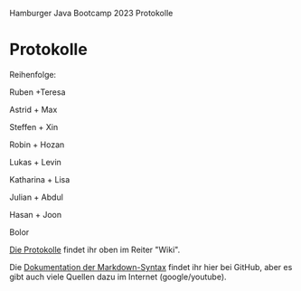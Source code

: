 Hamburger Java Bootcamp 2023 Protokolle

# Protokolle

Reihenfolge:

Ruben +Teresa 

Astrid + Max 

Steffen + Xin 

Robin + Hozan 

Lukas + Levin 

Katharina + Lisa 

Julian + Abdul 

Hasan + Joon 

Bolor




[Die Protokolle](https://github.com/neuefische/hh-java-23-1-protocol/wiki) findet ihr oben im Reiter "Wiki".

Die [Dokumentation der Markdown-Syntax](https://docs.github.com/de/get-started/writing-on-github/getting-started-with-writing-and-formatting-on-github/basic-writing-and-formatting-syntax) findet ihr hier bei GitHub, aber es gibt auch viele Quellen dazu im Internet (google/youtube).
